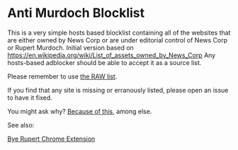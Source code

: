 # Anti Murdoch Blocklist

This is a very simple hosts based blocklist containing all of the websites that are either owned by News Corp or are under editorial control of News Corp or Rupert Murdoch.
Initial version based on https://en.wikipedia.org/wiki/List_of_assets_owned_by_News_Corp
Any hosts-based adblocker should be able to accept it as a source list.

Please remember to use [the RAW list](https://raw.githubusercontent.com/JimmyRecard/anti-murdoch-blocklist/master/hosts.txt).

If you find that any site is missing or erranously listed, please open an issue to have it fixed.

You might ask why? [Because of this](https://www.smh.com.au/politics/federal/cancer-eating-the-heart-of-australian-democracy-20180826-p4zzum.html), among else.

See also:

[Bye Rupert Chrome Extension](https://chrome.google.com/webstore/detail/bye-rupert/ehdikikkfbfjjemfadgggcohkjoggoof)
